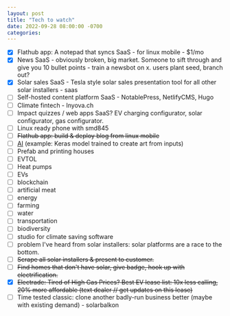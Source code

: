 ```yaml
---
layout: post
title: "Tech to watch"
date: 2022-09-28 08:00:00 -0700
categories:
---
```


- [x] Flathub app: A notepad that syncs SaaS - for linux mobile - $1/mo
- [x] News SaaS - obviously broken, big market. Someone to sift through and give you 10 bullet points - train a newsbot on x. users plant seed, branch out?
- [x] Solar sales SaaS - Tesla style solar sales presentation tool for all other solar installers - saas
- [ ] Self-hosted content platform SaaS - NotablePress, NetlifyCMS, Hugo
- [ ] Climate fintech - Inyova.ch
- [ ] Impact quizzes / web apps SaaS? EV charging configurator, solar configurator, gas configurator.
- [ ] Linux ready phone with smd845
- [ ] ~~Flathub app: build & deploy blog from linux mobile~~
- [ ] [AI](https://keras.io/examples/vision/3D_image_classification/) (example: Keras model trained to create art from inputs)
- [ ] Prefab and printing houses
- [ ] EVTOL
- [ ] Heat pumps
- [ ] EVs
- [ ] blockchain
- [ ] artificial meat
- [ ] energy
- [ ] farming
- [ ] water
- [ ] transportation
- [ ] biodiversity
- [ ] studio for climate saving software
- [ ] problem I've heard from solar installers: solar platforms are a race to the bottom.
- [ ] ~~Scrape all solar installers & present to customer.~~
- [ ] ~~Find homes that don't have solar, give badge, hook up with electrification.~~
- [x] ~~Electrade: Tired of High Gas Prices? Best EV lease list: 10x less calling, 20% more affordable (text dealer // get updates on this lease)~~
- [ ] Time tested classic: clone another badly-run business better (maybe with existing demand) - solarbalkon
